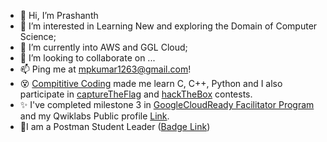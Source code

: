 - 👋 Hi, I’m Prashanth
- 👀 I’m interested in Learning New and exploring the Domain of Computer Science;
- 🌱 I’m currently into AWS and GGL Cloud;
- 💞️ I’m looking to collaborate on ...
- 📫 Ping me at mpkumar1263@gmail.com!
- 😵 [Compititive Coding](https://codeforces.com/profile/knocBack) made me learn C, C++, Python and I also participate in [captureTheFlag](https://play.picoctf.org/) and [hackTheBox](https://app.hackthebox.eu/) contests.
- ✨ I've completed milestone 3 in [GoogleCloudReady Facilitator Program](https://events.withgoogle.com/googlecloudready-facilitator-program/) and my Qwiklabs Public profile [Link](https://www.qwiklabs.com/public_profiles/dc23b8da-f7b2-40e4-88ee-56091370969b).
- 🎉I am a Postman Student Leader ([Badge Link](https://api.badgr.io/public/assertions/igasj_v1QY6CARe4N5xSOQ?identity__email=f20202394%40hyderabad.bits-pilani.ac.in))


<!---
knocBack/knocBack is a ✨ special ✨ repository because its `README.md` (this file) appears on your GitHub profile.
You can click the Preview link to take a look at your changes.
--->

